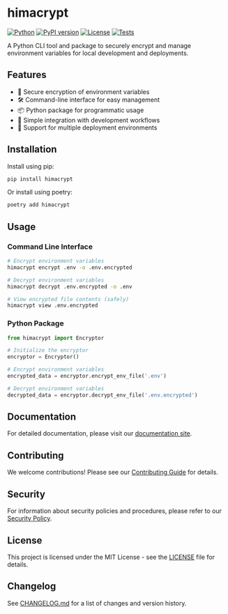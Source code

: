 # himacrypt

[![Python](https://img.shields.io/pypi/pyversions/himacrypt.svg)](https://pypi.org/project/himacrypt/)
[![PyPI version](https://badge.fury.io/py/himacrypt.svg)](https://badge.fury.io/py/himacrypt)
[![License](https://img.shields.io/github/license/himalabs/himacrypt.svg)](https://github.com/himalabs/himacrypt/blob/main/LICENSE)
[![Tests](https://github.com/himalabs/himacrypt/workflows/tests/badge.svg)](https://github.com/himalabs/himacrypt/actions?query=workflow%3Atests)

A Python CLI tool and package to securely encrypt and manage environment variables for local development and deployments.

## Features

- 🔐 Secure encryption of environment variables
- 🛠️ Command-line interface for easy management
- 📦 Python package for programmatic usage
- 🔄 Simple integration with development workflows
- 🚀 Support for multiple deployment environments

## Installation

Install using pip:

```bash
pip install himacrypt
```

Or install using poetry:

```bash
poetry add himacrypt
```

## Usage

### Command Line Interface

```bash
# Encrypt environment variables
himacrypt encrypt .env -o .env.encrypted

# Decrypt environment variables
himacrypt decrypt .env.encrypted -o .env

# View encrypted file contents (safely)
himacrypt view .env.encrypted
```

### Python Package

```python
from himacrypt import Encryptor

# Initialize the encryptor
encryptor = Encryptor()

# Encrypt environment variables
encrypted_data = encryptor.encrypt_env_file('.env')

# Decrypt environment variables
decrypted_data = encryptor.decrypt_env_file('.env.encrypted')
```

## Documentation

For detailed documentation, please visit our [documentation site](https://himalabs.github.io/himacrypt/).

## Contributing

We welcome contributions! Please see our [Contributing Guide](CONTRIBUTING.md) for details.

## Security

For information about security policies and procedures, please refer to our [Security Policy](SECURITY.md).

## License

This project is licensed under the MIT License - see the [LICENSE](LICENSE) file for details.

## Changelog

See [CHANGELOG.md](CHANGELOG.md) for a list of changes and version history.
